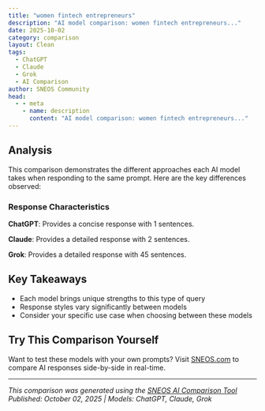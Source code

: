```yaml
---
title: "women fintech entrepreneurs"
description: "AI model comparison: women fintech entrepreneurs..."
date: 2025-10-02
category: comparison
layout: Clean
tags:
  - ChatGPT
  - Claude
  - Grok
  - AI Comparison
author: SNEOS Community
head:
  - - meta
    - name: description
      content: "AI model comparison: women fintech entrepreneurs..."
---
```


<ChatComparison
  title="women fintech entrepreneurs"
  prompt="women fintech entrepreneurs"
  :responses='{"ChatGPT": "Women in fintech (financial technology) have become increasingly prominent, leading innovations and driving changes in the financial services sector. Here are some notable women fintech entrepreneurs who have made significant contributions to the industry:\n\n1. **Anne Boden** - Founder and CEO of Starling Bank, a digital bank based in the UK that focuses on providing a seamless banking experience through its app.\n\n2. **Kristo Käärmann & Taavet Hinrikus** - Though not female entrepreneurs, it&#x27;s important to mention **Taavet Hinrikus**, who co-founded TransferWise (now called Wise) with Kristo Käärmann. The fintech industry has seen significant contributions from both male and female entrepreneurs.\n\n3. **Rauanne F. G. Harman** - Co-founder of MoneyLion, a financial technology platform that provides a range of financial services to consumers, including loans, banking, and investment.\n\n4. **Sheila Warren** - At the head of the World Economic Forum’s blockchain and digital assets initiatives, she has been a vocal advocate for the responsible adoption of financial technology.\n\n5. **Megan Caywood** - Formerly the Chief Platform Officer at Starling Bank, she is known for her work in creating platforms that enhance customer experiences in banking and finance.\n\n6. **Rania Llewellyn** - CEO of Laurentian Bank of Canada, she has been an advocate for transformation in banking and a leader in promoting technology in financial services.\n\n7. **Zina O&#x27;Leary** - CEO of the startup platform Innovate Finance and former head of Capital Markets and Financial Services at IBM, she plays a crucial role in promoting fintech initiatives in the UK.\n\n8. **Samantha Hurst** - Founder of Crowdfund Insider, Hurst focuses on providing news and information about the fintech and crowdfunding sectors.\n\n9. **Elizabeth A. V. Wong** - Co-founder of MYR Finance, a fintech that aims to provide financial solutions tailored to the needs of small businesses in emerging markets.\n\n10. **Galia Benartzi** - Co-founder of Bancor, a decentralized liquidity network that allows users to convert cryptocurrencies directly.\n\nThese women, along with many others, are breaking barriers in the fintech sector, showcasing entrepreneurial spirit and innovation, and actively working to create more inclusive financial systems.", "Claude": "Women are making significant strides in fintech entrepreneurship, though they still face unique challenges in this traditionally male-dominated sector. Here\u0027s an overview:\n\n## Notable Women Fintech Entrepreneurs\n\n**Established Leaders:**\n- **Sallie Krawcheck** - Co-founder of Ellevest (investing platform for women)\n- **Anne Boden** - Founder/CEO of Starling Bank (UK digital bank)\n- **Kathryn Petralia** - Co-founder of Kabbage (small business lending)\n- **Shan-Lyn Ma** - Co-founder of Zola (wedding planning/registry fintech)\n\n**Rising Stars:**\n- **Melanie Perkins** - Co-founder of Canva (includes payment solutions)\n- **Kristen Anderson** - Co-founder of Catch (benefits for freelancers)\n- **Lindsay Davis** - Co-founder of Allegiance Capital\n\n## Key Trends \u0026 Focus Areas\n\n- **Financial inclusion** for underserved communities\n- **Women-focused financial products** (investing, savings, insurance)\n- **SME lending** and alternative credit scoring\n- **Payments and digital wallets**\n- **Personal finance management** tools\n- **Insurtech** innovations\n\n## Challenges They Face\n\n- **Funding gaps** - Women receive only ~2-3% of VC funding globally\n- **Network barriers** in male-dominated investor circles\n- **Regulatory hurdles** in heavily regulated financial sectors\n- **Gender bias** in product development and market assumptions\n\n## Supporting Ecosystem\n\n- **Female-focused VCs** like All Raise, Female Founders Fund\n- **Accelerators** with women-focused programs\n- **Networks** like Women in Fintech, SheEO\n- **Mentorship programs** connecting experienced and emerging entrepreneurs\n\nWould you like me to elaborate on any particular aspect, such as specific companies, funding trends, or regional differences?", "Grok": "Women fintech entrepreneurs are making significant strides in the financial technology sector, an industry that has historically been male-dominated. These entrepreneurs are creating innovative solutions to address gaps in financial services, leveraging technology to improve accessibility, efficiency, and inclusivity. Below is an overview of notable women fintech entrepreneurs, their contributions, and the broader impact of women in this space.\n\n### Notable Women Fintech Entrepreneurs\n1. **Anne Boden** - Founder and CEO of Starling Bank (UK)\n - Anne Boden founded Starling Bank in 2014, a digital-only bank that focuses on providing user-friendly, transparent banking services. Under her leadership, Starling has grown to compete with traditional banks and other fintech startups, emphasizing customer experience and ethical banking.\n - **Impact**: Boden is a pioneer in the digital banking space, showing how fintech can challenge incumbent financial institutions. She is often recognized as a role model for women in tech and entrepreneurship.\n\n2. **Kathryn Petralia** - Co-Founder of Kabbage (USA)\n - Kathryn Petralia co-founded Kabbage in 2009, a fintech company that provides small business loans using automated, data-driven processes. Kabbage was acquired by American Express in 2020 for $850 million.\n - **Impact**: Petralia\u2019s work has revolutionized access to capital for small businesses, particularly those underserved by traditional lenders, and she has been a vocal advocate for diversity in fintech leadership.\n\n3. **Cristina Junqueira** - Co-Founder of Nubank (Brazil)\n - Cristina Junqueira co-founded Nubank in 2013, a digital bank that offers fee-free credit cards and banking services primarily in Latin America. Nubank has grown to become one of the largest neobanks in the world, valued at over $40 billion during its 2021 IPO.\n - **Impact**: Junqueira has played a key role in making financial services accessible to millions of unbanked and underbanked individuals in Latin America, breaking barriers for women in tech and finance in the region.\n\n4. **Anu Shukla** - Co-Founder of Offerpal Media and Founder of RewardsPay (USA)\n - Anu Shukla is a serial entrepreneur who has worked in fintech and technology. She founded RewardsPay, which allowed consumers to use loyalty points for everyday purchases, contributing to innovations in digital payments.\n - **Impact**: Shukla\u2019s work focuses on integrating technology with consumer finance, and she actively mentors other women entrepreneurs in the fintech space.\n\n5. **Shivani Siroya** - Founder and CEO of Tala (USA/Global)\n - Shivani Siroya founded Tala in 2011, a mobile app that provides microloans to individuals in emerging markets (like Kenya, India, and the Philippines) who lack access to traditional credit. Tala uses alternative data (such as smartphone usage) to assess creditworthiness.\n - **Impact**: Siroya\u2019s platform has empowered millions of people, especially women, by providing access to financial tools, highlighting the role of fintech in financial inclusion.\n\n### Challenges Faced by Women Fintech Entrepreneurs\nDespite their successes, women in fintech face systemic challenges:\n- **Access to Funding**: Women-led startups often struggle to secure venture capital. Studies show that only about 2-3% of global VC funding goes to women-founded companies.\n- **Gender Bias**: Stereotypes and biases in the tech and finance industries can hinder women from being taken seriously as leaders or innovators.\n- **Networking Barriers**: The fintech ecosystem is often male-dominated, making it harder for women to build the necessary connections for growth and mentorship.\n- **Work-Life Balance**: Balancing entrepreneurial demands with societal expectations around family and caregiving can be particularly challenging for women.\n\n### Initiatives Supporting Women in Fintech\nSeveral organizations and programs aim to support and empower women fintech entrepreneurs:\n- **Women in FinTech Initiative** by Innovate Finance: A global network that promotes diversity and inclusion in fintech by connecting women entrepreneurs with resources, mentorship, and funding opportunities.\n- **SheEO**: A global community that provides interest-free loans to women-led ventures, focusing on social impact and sustainability.\n- **Female Founders Fund**: A VC fund dedicated to investing in women-led startups, including those in fintech.\n- **Global Banking Alliance for Women**: Focuses on advancing women\u2019s financial inclusion and supporting women entrepreneurs in finance.\n\n### Impact of Women in Fintech\nWomen fintech entrepreneurs are not only breaking glass ceilings but also driving innovation that prioritizes underserved communities, ethical practices, and accessibility. Their contributions often lead to products and services that address real-world problems, such as financial exclusion, gender disparities in access to credit, and inefficiencies in traditional banking.\n\n### Why Diversity in Fintech Matters\n- **Innovation**: Diverse teams bring varied perspectives, leading to more creative solutions to financial challenges.\n- **Inclusivity**: Women entrepreneurs often focus on underserved markets, including other women, creating products that cater to their unique needs.\n- **Economic Growth**: Empowering women in fintech contributes to broader economic development, as financial inclusion is a key driver of growth in emerging markets.\n\n### How to Support Women Fintech Entrepreneurs\n- **Invest in Women-Led Startups**: Individuals and institutions can prioritize funding women-founded fintech companies.\n- **Mentorship**: Experienced professionals can offer guidance and networking opportunities to aspiring women entrepreneurs.\n- **Advocacy**: Promote policies and initiatives that address gender disparities in access to capital and resources.\n- **Education**: Encourage young women to pursue STEM and finance-related education to build a pipeline of future fintech leaders.\n\nIf you\u2019re looking for specific examples, data, or resources on women fintech entrepreneurs in a particular region or sector (e.g., payments, lending, or blockchain), let me know, and I can dive deeper!"}' 
  published-date="14:18"
/>

## Analysis

This comparison demonstrates the different approaches each AI model takes when responding to the same prompt. Here are the key differences observed:

### Response Characteristics

**ChatGPT**: Provides a concise response with 1 sentences. 

**Claude**: Provides a detailed response with 2 sentences. 

**Grok**: Provides a detailed response with 45 sentences. 

## Key Takeaways

- Each model brings unique strengths to this type of query
- Response styles vary significantly between models
- Consider your specific use case when choosing between these models

## Try This Comparison Yourself

Want to test these models with your own prompts? Visit [SNEOS.com](https://sneos.com) to compare AI responses side-by-side in real-time.

---

*This comparison was generated using the [SNEOS AI Comparison Tool](https://sneos.com)*
*Published: October 02, 2025 | Models: ChatGPT, Claude, Grok*
